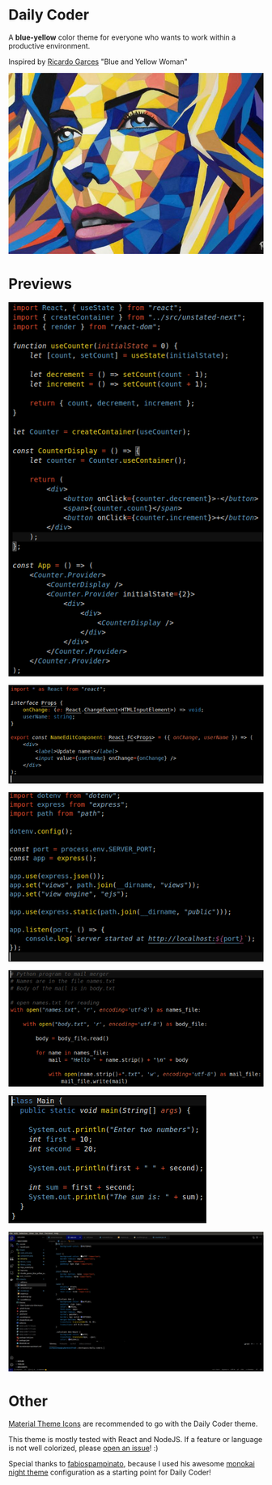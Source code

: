 # Daily Coder

A **blue-yellow** color theme for everyone who wants to work within a productive environment.

Inspired by [Ricardo Garces](https://twitter.com/artblogmunich?lang=en) "Blue and Yellow Woman"

![Ricardo Garces - Blue Yellow Woman](https://raw.githubusercontent.com/Sir-hennihau/daily-coder/master/images/ricardo-garces-blue-yellow-woman.jpg)

# Previews

![Component with full editor](https://raw.githubusercontent.com/Sir-hennihau/daily-coder/master/images/code-only.png)

![Component with full editor](https://raw.githubusercontent.com/Sir-hennihau/daily-coder/master/images/component.png)

![Library code 1](https://raw.githubusercontent.com/Sir-hennihau/daily-coder/master/images/express.png)

![Library code 2](https://raw.githubusercontent.com/Sir-hennihau/daily-coder/master/images/python.png)

![Java](https://raw.githubusercontent.com/Sir-hennihau/daily-coder/master/images/java.png)

![Fullscreen](https://raw.githubusercontent.com/Sir-hennihau/daily-coder/master/images/fullscreen.png)

# Other

[Material Theme Icons](https://marketplace.visualstudio.com/items?itemName=Equinusocio.vsc-material-theme-icons) are recommended to go with the Daily Coder theme.

This theme is mostly tested with React and NodeJS. If a feature or language is not well colorized, please [open an issue](https://github.com/Sir-hennihau/daily-coder/issues)! :)

Special thanks to [fabiospampinato](https://github.com/fabiospampinato), because I used his awesome [monokai night theme](https://github.com/fabiospampinato/vscode-monokai-night) configuration as a starting point for Daily Coder!
